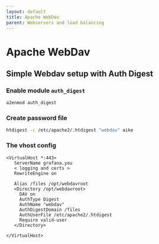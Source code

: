 ```yaml
---
layout: default
title: Apache WebDav
parent: Webservers and load balancing
---
```


# Apache WebDav

## Simple Webdav setup with Auth Digest

### Enable module `auth_digest`

```bash
a2enmod auth_digest
```

### Create password file

```bash
htdigest -c /etc/apache2/.htdigest "webdav" aike
```

### The vhost config

```
<VirtualHost *:443>
   ServerName grafana.you
   < logging and certs >
   RewriteEngine on

   Alias /files /opt/webdavroot
   <Directory /opt/webdavroot>
     DAV on
     AuthType Digest
     AuthName "webdav"
     AuthDigestDomain /files
     AuthUserFile /etc/apache2/.htdigest
     Require valid-user
   </Directory>

</VirtualHost>
```
